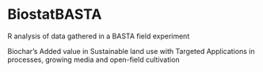# BiostatBASTA
R analysis of data gathered in a BASTA field experiment

Biochar’s Added value in Sustainable land use with Targeted Applications in processes, growing media and open-field cultivation
